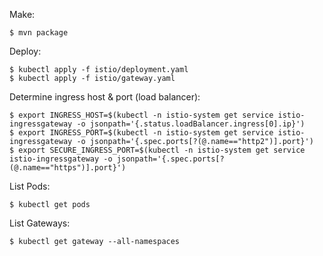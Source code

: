 
Make:

	$ mvn package
	
Deploy:

	$ kubectl apply -f istio/deployment.yaml
	$ kubectl apply -f istio/gateway.yaml
	
Determine ingress host & port (load balancer):

	$ export INGRESS_HOST=$(kubectl -n istio-system get service istio-ingressgateway -o jsonpath='{.status.loadBalancer.ingress[0].ip}')
	$ export INGRESS_PORT=$(kubectl -n istio-system get service istio-ingressgateway -o jsonpath='{.spec.ports[?(@.name=="http2")].port}')
	$ export SECURE_INGRESS_PORT=$(kubectl -n istio-system get service istio-ingressgateway -o jsonpath='{.spec.ports[?(@.name=="https")].port}')
	
	
List Pods:

	$ kubectl get pods
	
List Gateways:

	$ kubectl get gateway --all-namespaces
	
